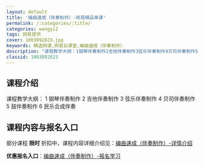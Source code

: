 ```yaml
---
layout: default
title: '编曲速成（伴奏制作）-网易精品单课'
permalink: /:categories/:title/
categories: wangyi2
tags: 网易提供
cover: 1003892023.jpg
keywords: 精选网课,网易云课堂,编曲速成（伴奏制作）
description: "课程教学大纲：1钢琴伴奏制作2吉他伴奏制作3弦乐伴奏制作4贝司伴奏制作5鼓伴奏制作6民乐合成伴奏编曲速成（伴奏制作）"
classid: 1003892023
---
```


## 课程介绍

课程教学大纲：
1 钢琴伴奏制作
2 吉他伴奏制作
3 弦乐伴奏制作
4 贝司伴奏制作
5 鼓伴奏制作
6 民乐合成伴奏

## 课程内容与报名入口

部分课程 **限时** 折扣中，课程内容详细介绍见：[编曲速成（伴奏制作）-详情介绍](https://study.163.com/course/introduction/1003892023.htm?share=1&shareId=1025206652&utm_campaign=share&utm_medium=iphoneShare&utm_source=&utm_u=1025206652)

**优惠报名入口**：[编曲速成（伴奏制作）-报名学习](https://study.163.com/course/introduction/1003892023.htm?share=1&shareId=1025206652&utm_campaign=share&utm_medium=iphoneShare&utm_source=&utm_u=1025206652)

